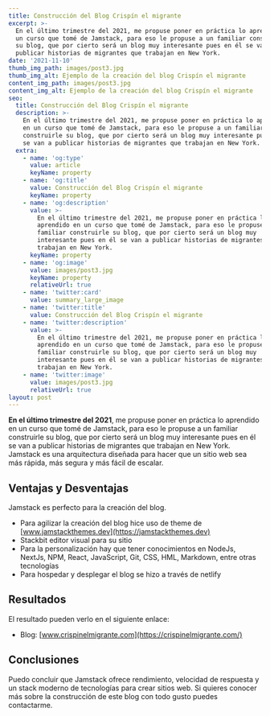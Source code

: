 ```yaml
---
title: Construcción del Blog Crispín el migrante
excerpt: >-
  En el último trimestre del 2021, me propuse poner en práctica lo aprendido en
  un curso que tomé de Jamstack, para eso le propuse a un familiar construirle
  su blog, que por cierto será un blog muy interesante pues en él se van a
  publicar historias de migrantes que trabajan en New York.
date: '2021-11-10'
thumb_img_path: images/post3.jpg
thumb_img_alt: Ejemplo de la creación del blog Crispín el migrante
content_img_path: images/post3.jpg
content_img_alt: Ejemplo de la creación del blog Crispín el migrante
seo:
  title: Construcción del Blog Crispín el migrante
  description: >-
    En el último trimestre del 2021, me propuse poner en práctica lo aprendido
    en un curso que tomé de Jamstack, para eso le propuse a un familiar
    construirle su blog, que por cierto será un blog muy interesante pues en él
    se van a publicar historias de migrantes que trabajan en New York.
  extra:
    - name: 'og:type'
      value: article
      keyName: property
    - name: 'og:title'
      value: Construcción del Blog Crispín el migrante
      keyName: property
    - name: 'og:description'
      value: >-
        En el último trimestre del 2021, me propuse poner en práctica lo
        aprendido en un curso que tomé de Jamstack, para eso le propuse a un
        familiar construirle su blog, que por cierto será un blog muy
        interesante pues en él se van a publicar historias de migrantes que
        trabajan en New York.
      keyName: property
    - name: 'og:image'
      value: images/post3.jpg
      keyName: property
      relativeUrl: true
    - name: 'twitter:card'
      value: summary_large_image
    - name: 'twitter:title'
      value: Construcción del Blog Crispín el migrante
    - name: 'twitter:description'
      value: >-
        En el último trimestre del 2021, me propuse poner en práctica lo
        aprendido en un curso que tomé de Jamstack, para eso le propuse a un
        familiar construirle su blog, que por cierto será un blog muy
        interesante pues en él se van a publicar historias de migrantes que
        trabajan en New York.
    - name: 'twitter:image'
      value: images/post3.jpg
      relativeUrl: true
layout: post
---
```

**En el último trimestre del 2021**, me propuse poner en práctica lo aprendido en un curso que tomé de Jamstack, para eso le propuse a un familiar construirle su blog, que por cierto será un blog muy interesante pues en él se van a publicar historias de migrantes que trabajan en New York. Jamstack es una arquitectura diseñada para hacer que un sitio web sea más rápida, más segura y más fácil de escalar.

## Ventajas y Desventajas

Jamstack es perfecto para la creación del blog.

*   Para agilizar la creación del blog hice uso de theme de [www.jamstackthemes.dev](https://jamstackthemes.dev)
*  Stackbit editor visual para su sitio
*   Para la personalización hay que tener conocimientos en NodeJs, NextJs, NPM, React, JavaScript, Git, CSS, HML, Markdown, entre otras tecnologías
*   Para hospedar y desplegar el blog se hizo a través de netlify

## Resultados

El resultado pueden verlo en el siguiente enlace:

*   Blog: [www.crispinelmigrante.com](https://crispinelmigrante.com/)

## Conclusiones

Puedo concluir que Jamstack ofrece rendimiento, velocidad de respuesta y un stack moderno de tecnologías para crear sitios web.
Si quieres conocer más sobre la construcción de este blog con todo gusto puedes contactarme.

